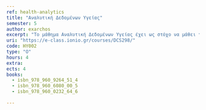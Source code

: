 ```yaml
---
ref: health-analytics
title: "Αναλυτική Δεδομένων Υγείας"
semester: 5
author: exarchos
excerpt: "To μάθημα Αναλυτική Δεδομένων Υγείας έχει ως στόχο να μάθει τους φοιτητές θεωρία και πράξη πάνω στην αναλυτική δεδομένων και κυρίως όσον αφορά στα δεδομένα υγείας και ιατρικής. Από τις βασικές έννοιες ανάλυσης δεδομένων υγείας μέχρι το σχεδιασμό τεχνικών και εφαρμογών από πλευράς τεχνολογία λογισμικού, την υλοποίηση τους και την αξιολόγηση τους. Τέλος θα παρουσιαστούν πραγματικά παραδείγματα."
uri: "https://e-class.ionio.gr/courses/DCS298/"
code: ΗΥ002
type: "O"
hours: 4
extra: 
ects: 4
books:
  - isbn_978_960_9264_51_4
  - isbn_978_960_6080_00_5
  - isbn_978_960_0232_64_6
 
---
```

